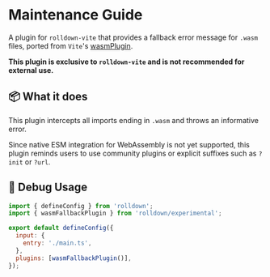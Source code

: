 # Maintenance Guide

A plugin for `rolldown-vite` that provides a fallback error message for `.wasm` files, ported from `Vite`'s [wasmPlugin](https://github.com/vitejs/rolldown-vite/blob/fa33494473d41956fa16ae441d9a4be98bd192d0/packages/vite/src/node/plugins/wasm.ts#L78-L94).

**This plugin is exclusive to `rolldown-vite` and is not recommended for external use.**

## 📦 What it does

This plugin intercepts all imports ending in `.wasm` and throws an informative error.

Since native ESM integration for WebAssembly is not yet supported, this plugin reminds users to use community plugins or explicit suffixes such as `?init` or `?url`.

## 🚀 Debug Usage

```js
import { defineConfig } from 'rolldown';
import { wasmFallbackPlugin } from 'rolldown/experimental';

export default defineConfig({
  input: {
    entry: './main.ts',
  },
  plugins: [wasmFallbackPlugin()],
});
```
